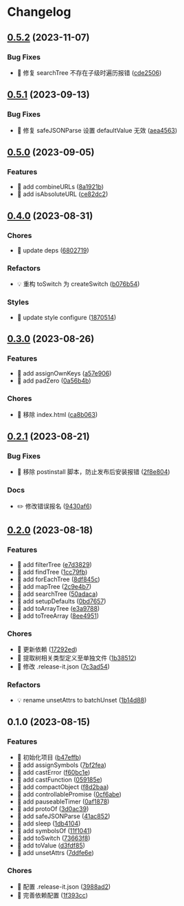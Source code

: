 # Changelog

## [0.5.2](https://github.com/l246804/lodash-x/compare/v0.5.1...v0.5.2) (2023-11-07)


### Bug Fixes

* 🐛 修复 searchTree 不存在子级时遍历报错 ([cde2506](https://github.com/l246804/lodash-x/commit/cde25063f74cba978b498aa0ed3e389a28399f18))

## [0.5.1](https://github.com/l246804/lodash-x/compare/v0.5.0...v0.5.1) (2023-09-13)


### Bug Fixes

* 🐛 修复 safeJSONParse 设置 defaultValue 无效 ([aea4563](https://github.com/l246804/lodash-x/commit/aea45637ba1d8cd4bb6663f510c1972497ece09d))

## [0.5.0](https://github.com/l246804/lodash-x/compare/v0.4.0...v0.5.0) (2023-09-05)


### Features

* 🎸 add combineURLs ([8a1921b](https://github.com/l246804/lodash-x/commit/8a1921bf6d4d64ccb14b57ddae729b6fc4357378))
* 🎸 add isAbsoluteURL ([ce82dc2](https://github.com/l246804/lodash-x/commit/ce82dc2b8a320761b171ded03a729d8d04a363db))

## [0.4.0](https://github.com/l246804/lodash-x/compare/v0.3.0...v0.4.0) (2023-08-31)


### Chores

* 🤖 update deps ([6802719](https://github.com/l246804/lodash-x/commit/6802719f9a4681b41f0ce492783edb1e8b78dea3))


### Refactors

* 💡 重构 toSwitch 为 createSwitch ([b076b54](https://github.com/l246804/lodash-x/commit/b076b5422f2ae19fc558314083c20238016b57fd))


### Styles

* 💄 update style configure ([1870514](https://github.com/l246804/lodash-x/commit/1870514efb1b8d562b6684e8854d45854da3fffa))

## [0.3.0](https://github.com/l246804/lodash-x/compare/v0.2.1...v0.3.0) (2023-08-26)


### Features

* 🎸 add assignOwnKeys ([a57e906](https://github.com/l246804/lodash-x/commit/a57e906f01c9242a26bfa37fb425031a5f4cd636))
* 🎸 add padZero ([0a56b4b](https://github.com/l246804/lodash-x/commit/0a56b4b5f018991a14a341e2a6f675a21cbb0497))


### Chores

* 🤖 移除 index.html ([ca8b063](https://github.com/l246804/lodash-x/commit/ca8b0633b2cd269e2116e3f05628ba9c284ce3e4))

## [0.2.1](https://github.com/l246804/lodash-x/compare/v0.2.0...v0.2.1) (2023-08-21)


### Bug Fixes

* 🐛 移除 postinstall 脚本，防止发布后安装报错 ([2f8e804](https://github.com/l246804/lodash-x/commit/2f8e80411f679a9efef8cca88af3e7eee299deaf))


### Docs

* ✏️ 修改错误报名 ([9430af6](https://github.com/l246804/lodash-x/commit/9430af6a40840040f999b8a06d740ffd518a1aed))

## [0.2.0](https://github.com/l246804/lodash-x/compare/v0.1.0...v0.2.0) (2023-08-18)


### Features

* 🎸 add filterTree ([e7d3829](https://github.com/l246804/lodash-x/commit/e7d3829a2d56e20cc65d3b21362dd1c0b21313ab))
* 🎸 add findTree ([1cc79fb](https://github.com/l246804/lodash-x/commit/1cc79fb96e53be867ca4c2628435d6ce84bdfcd8))
* 🎸 add forEachTree ([8df845c](https://github.com/l246804/lodash-x/commit/8df845c95a19c5e87f9678d1501739bd20817bd3))
* 🎸 add mapTree ([2c9e4b7](https://github.com/l246804/lodash-x/commit/2c9e4b70845ddbdd4b8f1e9a2417f22b140a27ac))
* 🎸 add searchTree ([50adaca](https://github.com/l246804/lodash-x/commit/50adaca04f9894925bc9f556d884ebb96ad882d7))
* 🎸 add setupDefaults ([0bd7657](https://github.com/l246804/lodash-x/commit/0bd7657b1c46de047d677521a406df5be54594bb))
* 🎸 add toArrayTree ([e3a9788](https://github.com/l246804/lodash-x/commit/e3a97885d157b3a89bdaecc5e856af356cd70686))
* 🎸 add toTreeArray ([8ee4951](https://github.com/l246804/lodash-x/commit/8ee4951e55c11fb8e813e4576308e16df41c71b9))


### Chores

* 🤖 更新依赖 ([17292ed](https://github.com/l246804/lodash-x/commit/17292ed01329e59a9106317340860a66d8324ee6))
* 🤖 提取树相关类型定义至单独文件 ([1b38512](https://github.com/l246804/lodash-x/commit/1b38512e52820a8fe94274df02aeb0ed335e432a))
* 🤖 修改 .release-it.json ([7c3ad54](https://github.com/l246804/lodash-x/commit/7c3ad54b25dca06a53bf9a4fced16fa36d5846f7))


### Refactors

* 💡 rename unsetAttrs to batchUnset ([1b14d88](https://github.com/l246804/lodash-x/commit/1b14d8839bca75f3964da6d6d69f363678ad44a4))

## 0.1.0 (2023-08-15)


### Features

* 🎸 初始化项目 ([b47effb](https://github.com/l246804/lodash-x/commit/b47effb87dfca3de7bfa7bd70f7d78ed2c71a20b))
* 🎸 add assignSymbols ([7bf2fea](https://github.com/l246804/lodash-x/commit/7bf2feae561ef987b29dbb55bc4628e7ee5b2b44))
* 🎸 add castError ([f60bc1e](https://github.com/l246804/lodash-x/commit/f60bc1ec3b9c09ffc8d8adc09a0814d5789f8de0))
* 🎸 add castFunction ([059185e](https://github.com/l246804/lodash-x/commit/059185e170122699d443ea3aa960a4d24aace5bc))
* 🎸 add compactObject ([f8d2baa](https://github.com/l246804/lodash-x/commit/f8d2baa9de3d3fd37815ebe429f22f1042c5745e))
* 🎸 add controllablePromise ([0cf6abe](https://github.com/l246804/lodash-x/commit/0cf6abe0346ae36458b6962ae7ecf73c0aa22e41))
* 🎸 add pauseableTimer ([0af1878](https://github.com/l246804/lodash-x/commit/0af18782ad6ba09ccc469202261149172e176bc3))
* 🎸 add protoOf ([3d0ac39](https://github.com/l246804/lodash-x/commit/3d0ac39f1358dbe9d4e78da94b27da2be523692b))
* 🎸 add safeJSONParse ([41ac852](https://github.com/l246804/lodash-x/commit/41ac852293c91b70973422fc53ae1a27f0e564b2))
* 🎸 add sleep ([1db4104](https://github.com/l246804/lodash-x/commit/1db4104b4c192763d45cd58d43736e3fbf86807d))
* 🎸 add symbolsOf ([11f1041](https://github.com/l246804/lodash-x/commit/11f1041a3ea3096f26c4ab7043e889bedef60f19))
* 🎸 add toSwitch ([73663f8](https://github.com/l246804/lodash-x/commit/73663f8ddb6807a5717e2547ee389c02bac0aecf))
* 🎸 add toValue ([d3fdf85](https://github.com/l246804/lodash-x/commit/d3fdf8560b8a47048707a3c1450e7316c37c6ae0))
* 🎸 add unsetAttrs ([7ddfe6e](https://github.com/l246804/lodash-x/commit/7ddfe6ed3b0daa3a66f307baf1941ee871c42f63))


### Chores

* 🤖 配置 .release-it.json ([3988ad2](https://github.com/l246804/lodash-x/commit/3988ad2451c0daac1e927bc3265ad7ac53e97a2b))
* 🤖 完善依赖配置 ([1f393cc](https://github.com/l246804/lodash-x/commit/1f393cc9f09f84a21d536fe84d4e4cb9f1f88463))